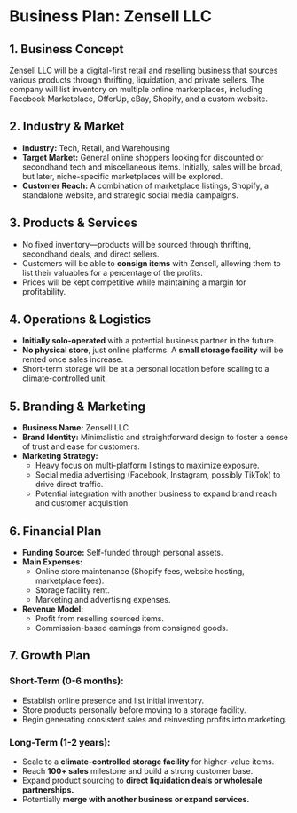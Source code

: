 # **Business Plan: Zensell LLC**  

## **1. Business Concept**  
Zensell LLC will be a digital-first retail and reselling business that sources various products through thrifting, liquidation, and private sellers. The company will list inventory on multiple online marketplaces, including Facebook Marketplace, OfferUp, eBay, Shopify, and a custom website.  

## **2. Industry & Market**  
- **Industry:** Tech, Retail, and Warehousing  
- **Target Market:** General online shoppers looking for discounted or secondhand tech and miscellaneous items. Initially, sales will be broad, but later, niche-specific marketplaces will be explored.  
- **Customer Reach:** A combination of marketplace listings, Shopify, a standalone website, and strategic social media campaigns.  

## **3. Products & Services**  
- No fixed inventory—products will be sourced through thrifting, secondhand deals, and direct sellers.  
- Customers will be able to **consign items** with Zensell, allowing them to list their valuables for a percentage of the profits.  
- Prices will be kept competitive while maintaining a margin for profitability.  

## **4. Operations & Logistics**  
- **Initially solo-operated** with a potential business partner in the future.  
- **No physical store**, just online platforms. A **small storage facility** will be rented once sales increase.  
- Short-term storage will be at a personal location before scaling to a climate-controlled unit.  

## **5. Branding & Marketing**  
- **Business Name:** Zensell LLC 
- **Brand Identity:** Minimalistic and straightforward design to foster a sense of trust and ease for customers.  
- **Marketing Strategy:**  
  - Heavy focus on multi-platform listings to maximize exposure.  
  - Social media advertising (Facebook, Instagram, possibly TikTok) to drive direct traffic.  
  - Potential integration with another business to expand brand reach and customer acquisition.  

## **6. Financial Plan**  
- **Funding Source:** Self-funded through personal assets.  
- **Main Expenses:**  
  - Online store maintenance (Shopify fees, website hosting, marketplace fees).  
  - Storage facility rent.  
  - Marketing and advertising expenses.  
- **Revenue Model:**  
  - Profit from reselling sourced items.  
  - Commission-based earnings from consigned goods.  

## **7. Growth Plan**  
### **Short-Term (0-6 months):**  
- Establish online presence and list initial inventory.  
- Store products personally before moving to a storage facility.  
- Begin generating consistent sales and reinvesting profits into marketing.  

### **Long-Term (1-2 years):**  
- Scale to a **climate-controlled storage facility** for higher-value items.  
- Reach **100+ sales** milestone and build a strong customer base.  
- Expand product sourcing to **direct liquidation deals or wholesale partnerships.**  
- Potentially **merge with another business or expand services.**  
